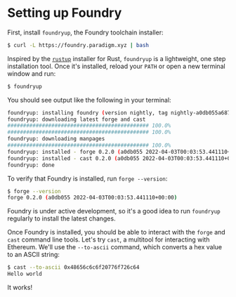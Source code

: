 # Setting up Foundry
First, install `foundryup`, the Foundry toolchain installer:

```bash
$ curl -L https://foundry.paradigm.xyz | bash
```

Inspired by the [`rustup`](https://rustup.rs/) installer for Rust, `foundryup` is a lightweight, one step installation tool. Once it's installed, reload your `PATH` or open a new terminal window and run:

```bash
$ foundryup
```

You should see output like the following in your terminal:

```bash
foundryup: installing foundry (version nightly, tag nightly-a0db055a6873bd8819a1b9e1a9ad3f3046ca772f)
foundryup: downloading latest forge and cast
############################################# 100.0%
############################################# 100.0%
foundryup: downloading manpages
############################################# 100.0%
foundryup: installed - forge 0.2.0 (a0db055 2022-04-03T00:03:53.441110+00:00)
foundryup: installed - cast 0.2.0 (a0db055 2022-04-03T00:03:53.441110+00:00)
foundryup: done
```

To verify that Foundry is installed, run `forge --version`:

```bash
$ forge --version
forge 0.2.0 (a0db055 2022-04-03T00:03:53.441110+00:00)
```

Foundry is under active development, so it's a good idea to run `foundryup` regularly to install the latest changes.  

Once Foundry is installed, you should be able to interact with the `forge` and `cast` command line tools. Let's try `cast`, a multitool for interacting with Ethereum. We'll use the `--to-ascii` command, which converts a hex value to an ASCII string:

```bash
$ cast --to-ascii 0x48656c6c6f20776f726c64
Hello world
```

It works!
